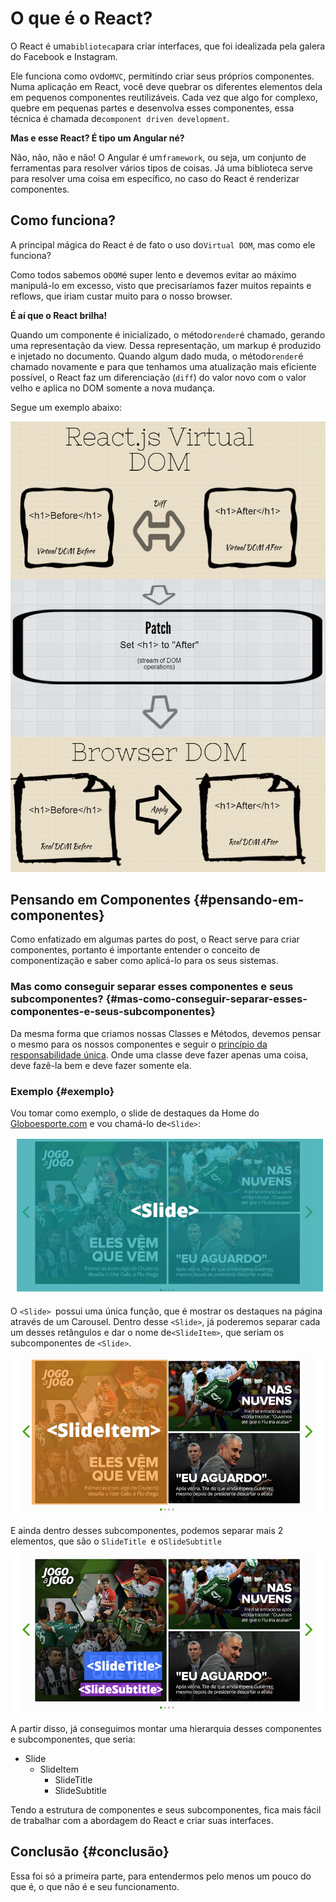 # O que é o React?

O React é uma`biblioteca`para criar interfaces, que foi idealizada pela galera do Facebook e Instagram.

Ele funciona como o`V`do`MVC`, permitindo criar seus próprios componentes. Numa aplicação em React, você deve quebrar os diferentes elementos dela em pequenos componentes reutilizáveis. Cada vez que algo for complexo, quebre em pequenas partes e desenvolva esses componentes, essa técnica é chamada de`component driven development`.

**Mas e esse React? É tipo um Angular né?**

Não, não, não e não! O Angular é um`framework`, ou seja, um conjunto de ferramentas para resolver vários tipos de coisas. Já uma biblioteca serve para resolver uma coisa em específico, no caso do React é renderizar componentes.

## Como funciona?

A principal mágica do React é de fato o uso do`Virtual DOM`, mas como ele funciona?

Como todos sabemos o`DOM`é super lento e devemos evitar ao máximo manipulá-lo em excesso, visto que precisaríamos fazer muitos repaints e reflows, que iriam custar muito para o nosso browser.

**É aí que o React brilha!**

Quando um componente é inicializado, o método`render`é chamado, gerando uma representação da view. Dessa representação, um markup é produzido e injetado no documento. Quando algum dado muda, o método`render`é chamado novamente e para que tenhamos uma atualização mais eficiente possível, o React faz um diferenciação \(`diff`\) do valor novo com o valor velho e aplica no DOM somente a nova mudança.

Segue um exemplo abaixo:

![](/assets/reactjs-virtual-dom.png)

## Pensando em Componentes {#pensando-em-componentes}

Como enfatizado em algumas partes do post, o React serve para criar componentes, portanto é importante entender o conceito de componentização e saber como aplicá-lo para os seus sistemas.

### Mas como conseguir separar esses componentes e seus subcomponentes? {#mas-como-conseguir-separar-esses-componentes-e-seus-subcomponentes}

Da mesma forma que criamos nossas Classes e Métodos, devemos pensar o mesmo para os nossos componentes e seguir o [princípio da responsabilidade única](http://www.devmedia.com.br/arquitetura-o-principio-da-responsabilidade-unica/18700). Onde uma classe deve fazer apenas uma coisa, deve fazê-la bem e deve fazer somente ela.

### Exemplo {#exemplo}

Vou tomar como exemplo, o slide de destaques da Home do [Globoesporte.com](http://globoesporte.globo.com/) e vou chamá-lo de`<Slide>`:

![](/assets/slide.jpg)



O `<Slide> `possui uma única função, que é mostrar os destaques na página através de um Carousel. Dentro desse `<Slide>`, já poderemos separar cada um desses retângulos e dar o nome de`<SlideItem>`, que seriam os subcomponentes de `<Slide>`.

![](/assets/slideItem.jpg)



E ainda dentro desses subcomponentes, podemos separar mais 2 elementos, que são o `SlideTitle `e o`SlideSubtitle`

![](/assets/slideElements.jpg)



  
A partir disso, já conseguimos montar uma hierarquia desses componentes e subcomponentes, que seria:

* Slide
  * SlideItem
    * SlideTitle
    * SlideSubtitle

Tendo a estrutura de componentes e seus subcomponentes, fica mais fácil de trabalhar com a abordagem do React e criar suas interfaces.

## Conclusão {#conclusão}

Essa foi só a primeira parte, para entendermos pelo menos um pouco do que é, o que não é e seu funcionamento.

